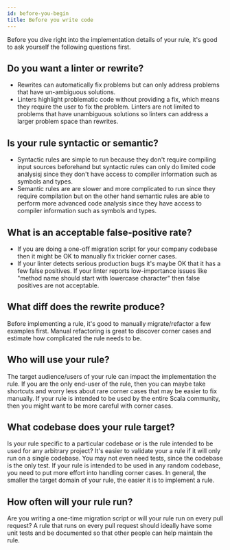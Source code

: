 ```yaml
---
id: before-you-begin
title: Before you write code
---
```


Before you dive right into the implementation details of your rule, it's good to
ask yourself the following questions first.

## Do you want a linter or rewrite?

- Rewrites can automatically fix problems but can only address problems that
  have un-ambiguous solutions.
- Linters highlight problematic code without providing a fix, which means they
  require the user to fix the problem. Linters are not limited to problems that
  have unambiguous solutions so linters can address a larger problem space than
  rewrites.

## Is your rule syntactic or semantic?

- Syntactic rules are simple to run because they don't require compiling input
  sources beforehand but syntactic rules can only do limited code analysisj
  since they don't have access to compiler information such as symbols and
  types.
- Semantic rules are are slower and more complicated to run since they require
  compilation but on the other hand semantic rules are able to perform more
  advanced code analysis since they have access to compiler information such as
  symbols and types.

## What is an acceptable false-positive rate?

- If you are doing a one-off migration script for your company codebase then it
  might be OK to manually fix trickier corner cases.
- If your linter detects serious production bugs it's maybe OK that it has a few
  false positives. If your linter reports low-importance issues like "method
  name should start with lowercase character" then false positives are not
  acceptable.

## What diff does the rewrite produce?

Before implementing a rule, it's good to manually migrate/refactor a few
examples first. Manual refactoring is great to discover corner cases and
estimate how complicated the rule needs to be.

## Who will use your rule?

The target audience/users of your rule can impact the implementation the rule.
If you are the only end-user of the rule, then you can maybe take shortcuts and
worry less about rare corner cases that may be easier to fix manually. If your
rule is intended to be used by the entire Scala community, then you might want
to be more careful with corner cases.

## What codebase does your rule target?

Is your rule specific to a particular codebase or is the rule intended to be
used for any arbitrary project? It's easier to validate your a rule if it will
only run on a single codebase. You may not even need tests, since the codebase
is the only test. If your rule is intended to be used in any random codebase,
you need to put more effort into handling corner cases. In general, the smaller
the target domain of your rule, the easier it is to implement a rule.

## How often will your rule run?

Are you writing a one-time migration script or will your rule run on every pull
request? A rule that runs on every pull request should ideally have some unit
tests and be documented so that other people can help maintain the rule.
